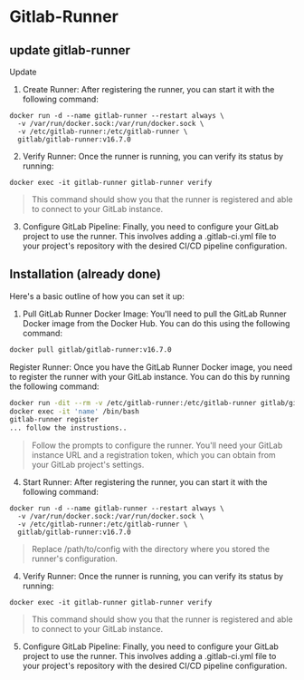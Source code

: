 # Gitlab-Runner

## update gitlab-runner

Update

1. Create Runner: After registering the runner, you can start it with the following command:

```
docker run -d --name gitlab-runner --restart always \
  -v /var/run/docker.sock:/var/run/docker.sock \
  -v /etc/gitlab-runner:/etc/gitlab-runner \
  gitlab/gitlab-runner:v16.7.0
```

2. Verify Runner: Once the runner is running, you can verify its status by running:

```
docker exec -it gitlab-runner gitlab-runner verify
```
> This command should show you that the runner is registered and able to connect to your GitLab instance.

3. Configure GitLab Pipeline: Finally, you need to configure your GitLab project to use the runner. This involves adding a .gitlab-ci.yml file to your project's repository with the desired CI/CD pipeline configuration.

## Installation (already done)

Here's a basic outline of how you can set it up:


1. Pull GitLab Runner Docker Image: You'll need to pull the GitLab Runner Docker image from the Docker Hub. You can do this using the following command:

```bash
docker pull gitlab/gitlab-runner:v16.7.0
```
Register Runner: Once you have the GitLab Runner Docker image, you need to register the runner with your GitLab instance. You can do this by running the following command:

```bash
docker run -dit --rm -v /etc/gitlab-runner:/etc/gitlab-runner gitlab/gitlab-runner:v16.7.0
docker exec -it 'name' /bin/bash
gitlab-runner register
... follow the instrustions..
```
> Follow the prompts to configure the runner. You'll need your GitLab instance URL and a registration token, which you can obtain from your GitLab project's settings.


4. Start Runner: After registering the runner, you can start it with the following command:

```
docker run -d --name gitlab-runner --restart always \
  -v /var/run/docker.sock:/var/run/docker.sock \
  -v /etc/gitlab-runner:/etc/gitlab-runner \
  gitlab/gitlab-runner:v16.7.0
```

> Replace /path/to/config with the directory where you stored the runner's configuration.

4. Verify Runner: Once the runner is running, you can verify its status by running:


```
docker exec -it gitlab-runner gitlab-runner verify
```
> This command should show you that the runner is registered and able to connect to your GitLab instance.


5. Configure GitLab Pipeline: Finally, you need to configure your GitLab project to use the runner. This involves adding a .gitlab-ci.yml file to your project's repository with the desired CI/CD pipeline configuration.
